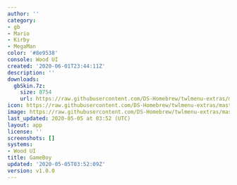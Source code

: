 ```yaml
---
author: ''
category:
- gb
- Mario
- Kirby
- MegaMan
color: '#8e9538'
console: Wood UI
created: '2020-06-01T23:44:11Z'
description: ''
downloads:
  gbSkin.7z:
    size: 8754
    url: https://raw.githubusercontent.com/DS-Homebrew/twlmenu-extras/master/_nds/TWiLightMenu/akmenu/themes/gbSkin.7z
icon: https://raw.githubusercontent.com/DS-Homebrew/twlmenu-extras/master/_nds/TWiLightMenu/akmenu/themes/meta/gbSkin/icon.png
image: https://raw.githubusercontent.com/DS-Homebrew/twlmenu-extras/master/_nds/TWiLightMenu/akmenu/themes/meta/gbSkin/icon.png
last_updated: 2020-05-05 at 03:52 (UTC)
layout: app
license: ''
screenshots: []
systems:
- Wood UI
title: GameBoy
updated: '2020-05-05T03:52:09Z'
version: v1.0.0
---
```

